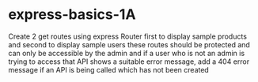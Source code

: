 
# express-basics-1A
Create 2 get routes using express Router first to display sample products and second to display sample users these routes should be protected and can only be accessible by the admin and if a user who is not an admin is trying to access that API shows a suitable error message, add a 404 error message if an API is being called which has not been created
